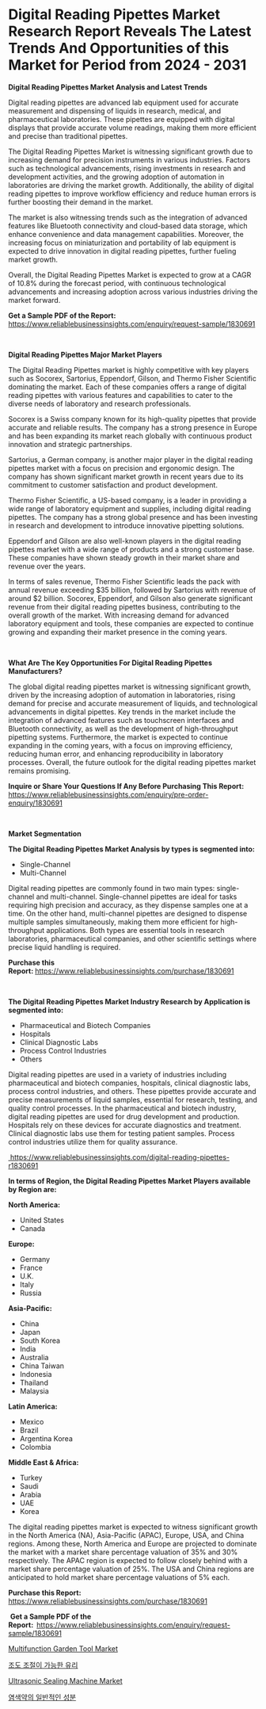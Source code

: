<p><h1>Digital Reading Pipettes Market Research Report Reveals The Latest Trends And Opportunities of this Market for Period from 2024 - 2031</h1></p><p><strong>Digital Reading Pipettes Market Analysis and Latest Trends</strong></p>
<p><p>Digital reading pipettes are advanced lab equipment used for accurate measurement and dispensing of liquids in research, medical, and pharmaceutical laboratories. These pipettes are equipped with digital displays that provide accurate volume readings, making them more efficient and precise than traditional pipettes.</p><p>The Digital Reading Pipettes Market is witnessing significant growth due to increasing demand for precision instruments in various industries. Factors such as technological advancements, rising investments in research and development activities, and the growing adoption of automation in laboratories are driving the market growth. Additionally, the ability of digital reading pipettes to improve workflow efficiency and reduce human errors is further boosting their demand in the market.</p><p>The market is also witnessing trends such as the integration of advanced features like Bluetooth connectivity and cloud-based data storage, which enhance convenience and data management capabilities. Moreover, the increasing focus on miniaturization and portability of lab equipment is expected to drive innovation in digital reading pipettes, further fueling market growth.</p><p>Overall, the Digital Reading Pipettes Market is expected to grow at a CAGR of 10.8% during the forecast period, with continuous technological advancements and increasing adoption across various industries driving the market forward.</p></p>
<p><strong>Get a Sample PDF of the Report:&nbsp;</strong> <a href="https://www.reliablebusinessinsights.com/enquiry/request-sample/1830691">https://www.reliablebusinessinsights.com/enquiry/request-sample/1830691</a></p>
<p>&nbsp;</p>
<p><strong>Digital Reading Pipettes Major Market Players</strong></p>
<p><p>The Digital Reading Pipettes market is highly competitive with key players such as Socorex, Sartorius, Eppendorf, Gilson, and Thermo Fisher Scientific dominating the market. Each of these companies offers a range of digital reading pipettes with various features and capabilities to cater to the diverse needs of laboratory and research professionals.</p><p>Socorex is a Swiss company known for its high-quality pipettes that provide accurate and reliable results. The company has a strong presence in Europe and has been expanding its market reach globally with continuous product innovation and strategic partnerships.</p><p>Sartorius, a German company, is another major player in the digital reading pipettes market with a focus on precision and ergonomic design. The company has shown significant market growth in recent years due to its commitment to customer satisfaction and product development.</p><p>Thermo Fisher Scientific, a US-based company, is a leader in providing a wide range of laboratory equipment and supplies, including digital reading pipettes. The company has a strong global presence and has been investing in research and development to introduce innovative pipetting solutions.</p><p>Eppendorf and Gilson are also well-known players in the digital reading pipettes market with a wide range of products and a strong customer base. These companies have shown steady growth in their market share and revenue over the years.</p><p>In terms of sales revenue, Thermo Fisher Scientific leads the pack with annual revenue exceeding $35 billion, followed by Sartorius with revenue of around $2 billion. Socorex, Eppendorf, and Gilson also generate significant revenue from their digital reading pipettes business, contributing to the overall growth of the market. With increasing demand for advanced laboratory equipment and tools, these companies are expected to continue growing and expanding their market presence in the coming years.</p></p>
<p>&nbsp;</p>
<p><strong>What Are The Key Opportunities For Digital Reading Pipettes Manufacturers?</strong></p>
<p><p>The global digital reading pipettes market is witnessing significant growth, driven by the increasing adoption of automation in laboratories, rising demand for precise and accurate measurement of liquids, and technological advancements in digital pipettes. Key trends in the market include the integration of advanced features such as touchscreen interfaces and Bluetooth connectivity, as well as the development of high-throughput pipetting systems. Furthermore, the market is expected to continue expanding in the coming years, with a focus on improving efficiency, reducing human error, and enhancing reproducibility in laboratory processes. Overall, the future outlook for the digital reading pipettes market remains promising.</p></p>
<p><strong>Inquire or Share Your Questions If Any Before Purchasing This Report:</strong> <a href="https://www.reliablebusinessinsights.com/enquiry/pre-order-enquiry/1830691">https://www.reliablebusinessinsights.com/enquiry/pre-order-enquiry/1830691</a></p>
<p>&nbsp;</p>
<p><strong>Market Segmentation</strong></p>
<p><strong>The Digital Reading Pipettes Market Analysis by types is segmented into:</strong></p>
<p><ul><li>Single-Channel</li><li>Multi-Channel</li></ul></p>
<p><p>Digital reading pipettes are commonly found in two main types: single-channel and multi-channel. Single-channel pipettes are ideal for tasks requiring high precision and accuracy, as they dispense samples one at a time. On the other hand, multi-channel pipettes are designed to dispense multiple samples simultaneously, making them more efficient for high-throughput applications. Both types are essential tools in research laboratories, pharmaceutical companies, and other scientific settings where precise liquid handling is required.</p></p>
<p><strong>Purchase this Report:&nbsp;</strong><a href="https://www.reliablebusinessinsights.com/purchase/1830691">https://www.reliablebusinessinsights.com/purchase/1830691</a></p>
<p>&nbsp;</p>
<p><strong>The Digital Reading Pipettes Market Industry Research by Application is segmented into:</strong></p>
<p><ul><li>Pharmaceutical and Biotech Companies</li><li>Hospitals</li><li>Clinical Diagnostic Labs</li><li>Process Control Industries</li><li>Others</li></ul></p>
<p><p>Digital reading pipettes are used in a variety of industries including pharmaceutical and biotech companies, hospitals, clinical diagnostic labs, process control industries, and others. These pipettes provide accurate and precise measurements of liquid samples, essential for research, testing, and quality control processes. In the pharmaceutical and biotech industry, digital reading pipettes are used for drug development and production. Hospitals rely on these devices for accurate diagnostics and treatment. Clinical diagnostic labs use them for testing patient samples. Process control industries utilize them for quality assurance.</p></p>
<p><a href="https://www.reliablebusinessinsights.com/digital-reading-pipettes-r1830691">&nbsp;https://www.reliablebusinessinsights.com/digital-reading-pipettes-r1830691</a></p>
<p><strong>In terms of Region, the Digital Reading Pipettes Market Players available by Region are:</strong></p>
<p>
    <p> <strong> North America: </strong>
        <ul>
            <li>United States</li>
            <li>Canada</li>
        </ul>
        </p> 
    <p> <strong> Europe: </strong>
        <ul>
            <li>Germany</li>
            <li>France</li>
            <li>U.K.</li>
            <li>Italy</li>
            <li>Russia</li>
        </ul>
        </p> 
    <p> <strong> Asia-Pacific: </strong>
        <ul>
            <li>China</li>
            <li>Japan</li>
            <li>South Korea</li>
            <li>India</li>
            <li>Australia</li>
            <li>China Taiwan</li>
            <li>Indonesia</li>
            <li>Thailand</li>
            <li>Malaysia</li>
        </ul>
        </p> 
    <p> <strong> Latin America: </strong>
        <ul>
            <li>Mexico</li>
            <li>Brazil</li>
            <li>Argentina Korea</li>
            <li>Colombia</li>
        </ul>
        </p> 
    <p> <strong> Middle East & Africa: </strong>
        <ul>
            <li>Turkey</li>
            <li>Saudi</li>
            <li>Arabia</li>
            <li>UAE</li>
            <li>Korea</li>
        </ul>
    </p>
    </p>
<p><p>The digital reading pipettes market is expected to witness significant growth in the North America (NA), Asia-Pacific (APAC), Europe, USA, and China regions. Among these, North America and Europe are projected to dominate the market with a market share percentage valuation of 35% and 30% respectively. The APAC region is expected to follow closely behind with a market share percentage valuation of 25%. The USA and China regions are anticipated to hold market share percentage valuations of 5% each.</p></p>
<p><strong>Purchase this Report: </strong><a href="https://www.reliablebusinessinsights.com/purchase/1830691">https://www.reliablebusinessinsights.com/purchase/1830691</a></p>
<p>&nbsp;<strong>Get a Sample PDF of the Report:&nbsp;&nbsp;</strong><a href="https://www.reliablebusinessinsights.com/enquiry/request-sample/1830691">https://www.reliablebusinessinsights.com/enquiry/request-sample/1830691</a></p>
<p><strong></strong></p>
<p><p><a href="https://github.com/Gilanghao0/Market-Research-Report-List-1/blob/main/multifunction-garden-tool-market.md">Multifunction Garden Tool Market</a></p><p><a href="https://github.com/vsckjg50460/Market-Research-Report-List-2/blob/main/8108869176060.md">조도 조절이 가능한 유리</a></p><p><a href="https://github.com/YashRP12/Market-Research-Report-List-5/blob/main/ultrasonic-sealing-machine-market.md">Ultrasonic Sealing Machine Market</a></p><p><a href="https://github.com/GabrielBlanda5656/Market-Research-Report-List-2/blob/main/2149180176061.md">염색약의 일반적인 성분</a></p></p>